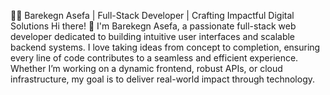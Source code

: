 👨‍💻 Barekegn Asefa | Full-Stack Developer | Crafting Impactful Digital Solutions
Hi there! 👋 I'm Barekegn Asefa, a passionate full-stack web developer dedicated to building intuitive user interfaces and scalable backend systems. I love taking ideas from concept to completion, ensuring every line of code contributes to a seamless and efficient experience. Whether I’m working on a dynamic frontend, robust APIs, or cloud infrastructure, my goal is to deliver real-world impact through technology.

<!---
barekegnn/barekegnn is a ✨ special ✨ repository because its `README.md` (this file) appears on your GitHub profile.
You can click the Preview link to take a look at your changes.
--->
